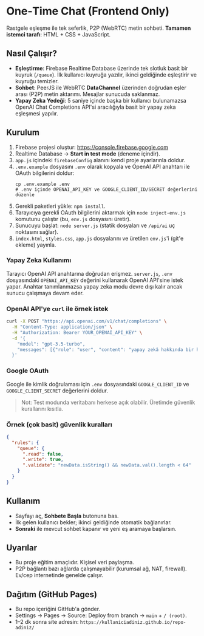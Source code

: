 # One‑Time Chat (Frontend Only)
Rastgele eşleşme ile tek seferlik, P2P (WebRTC) metin sohbeti. **Tamamen istemci tarafı**: HTML + CSS + JavaScript.

## Nasıl Çalışır?
- **Eşleştirme**: Firebase Realtime Database üzerinde tek slotluk basit bir kuyruk (`/queue`). İlk kullanıcı kuyruğa yazılır, ikinci geldiğinde eşleştirir ve kuyruğu temizler.
- **Sohbet**: PeerJS ile WebRTC **DataChannel** üzerinden doğrudan eşler arası (P2P) metin aktarımı. Mesajlar sunucuda saklanmaz.
- **Yapay Zeka Yedeği**: 5 saniye içinde başka bir kullanıcı bulunamazsa OpenAI Chat Completions API'si aracılığıyla basit bir yapay zeka eşleşmesi yapılır.

## Kurulum
1. Firebase projesi oluştur: https://console.firebase.google.com  
2. Realtime Database -> **Start in test mode** (deneme içindir).  
3. `app.js` içindeki `firebaseConfig` alanını kendi proje ayarlarınla doldur.
4. `.env.example` dosyasını `.env` olarak kopyala ve OpenAI API anahtarı ile OAuth bilgilerini doldur:
   ```
   cp .env.example .env
   # .env içinde OPENAI_API_KEY ve GOOGLE_CLIENT_ID/SECRET değerlerini düzenle
   ```
5. Gerekli paketleri yükle: `npm install`.
6. Tarayıcıya gerekli OAuth bilgilerini aktarmak için `node inject-env.js` komutunu çalıştır (bu, `env.js` dosyasını üretir).
7. Sunucuyu başlat: `node server.js` (statik dosyaları ve `/api/ai` uç noktasını sağlar).
8. `index.html`, `styles.css`, `app.js` dosyalarını ve üretilen `env.js`'i (git'e ekleme) yayınla.

### Yapay Zeka Kullanımı
Tarayıcı OpenAI API anahtarına doğrudan erişmez. `server.js`, `.env` dosyasındaki `OPENAI_API_KEY` değerini kullanarak OpenAI API'sine istek yapar. Anahtar tanımlanmazsa yapay zeka modu devre dışı kalır ancak sunucu çalışmaya devam eder.

### OpenAI API'ye `curl` ile örnek istek

```bash
curl -X POST "https://api.openai.com/v1/chat/completions" \
  -H "Content-Type: application/json" \
  -H "Authorization: Bearer YOUR_OPENAI_API_KEY" \
  -d '{
    "model": "gpt-3.5-turbo",
    "messages": [{"role": "user", "content": "yapay zekâ hakkında bir haiku yaz"}]
  }'
```

### Google OAuth
Google ile kimlik doğrulaması için `.env` dosyasındaki `GOOGLE_CLIENT_ID` ve `GOOGLE_CLIENT_SECRET` değerlerini doldur.

> Not: Test modunda veritabanı herkese açık olabilir. Üretimde güvenlik kurallarını kısıtla.

### Örnek (çok basit) güvenlik kuralları
```json
{
  "rules": {
    "queue": {
      ".read": false,
      ".write": true,
      ".validate": "newData.isString() && newData.val().length < 64"
    }
  }
}
```

## Kullanım
- Sayfayı aç, **Sohbete Başla** butonuna bas.
- İlk gelen kullanıcı bekler; ikinci geldiğinde otomatik bağlanırlar.
- **Sonraki** ile mevcut sohbet kapanır ve yeni eş aramaya başlarsın.

## Uyarılar
- Bu proje eğitim amaçlıdır. Kişisel veri paylaşma.  
- P2P bağlantı bazı ağlarda çalışmayabilir (kurumsal ağ, NAT, firewall). Ev/cep internetinde genelde çalışır.

## Dağıtım (GitHub Pages)
- Bu repo içeriğini GitHub'a gönder.
- Settings → Pages → Source: Deploy from branch → `main` + `/ (root)`.
- 1–2 dk sonra site adresin: `https://kullaniciadiniz.github.io/repo-adiniz/`
